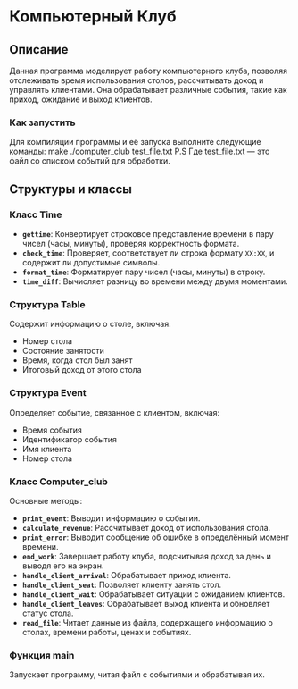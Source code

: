 # Компьютерный Клуб

## Описание

Данная программа моделирует работу компьютерного клуба, позволяя отслеживать время использования столов, рассчитывать доход и управлять клиентами. Она обрабатывает различные события, такие как приход, ожидание и выход клиентов.

### Как запустить
Для компиляции программы и её запуска выполните следующие команды:
make
./computer_club test_file.txt
P.S Где test_file.txt — это файл со списком событий для обработки.
## Структуры и классы

### Класс Time

- **`gettime`**: Конвертирует строковое представление времени в пару чисел (часы, минуты), проверяя корректность формата.
- **`check_time`**: Проверяет, соответствует ли строка формату `XX:XX`, и содержит ли допустимые символы.
- **`format_time`**: Форматирует пару чисел (часы, минуты) в строку.
- **`time_diff`**: Вычисляет разницу во времени между двумя моментами.

### Структура Table

Содержит информацию о столе, включая:
- Номер стола
- Состояние занятости
- Время, когда стол был занят
- Итоговый доход от этого стола

### Структура Event

Определяет событие, связанное с клиентом, включая:
- Время события
- Идентификатор события
- Имя клиента
- Номер стола

### Класс Computer_club

Основные методы:
- **`print_event`**: Выводит информацию о событии.
- **`calculate_revenue`**: Рассчитывает доход от использования стола.
- **`print_error`**: Выводит сообщение об ошибке в определённый момент времени.
- **`end_work`**: Завершает работу клуба, подсчитывая доход за день и выводя его на экран.
- **`handle_client_arrival`**: Обрабатывает приход клиента.
- **`handle_client_seat`**: Позволяет клиенту занять стол.
- **`handle_client_wait`**: Обрабатывает ситуации с ожиданием клиентов.
- **`handle_client_leaves`**: Обрабатывает выход клиента и обновляет статус стола.
- **`read_file`**: Читает данные из файла, содержащего информацию о столах, времени работы, ценах и событиях.

### Функция main

Запускает программу, читая файл с событиями и обрабатывая их.
